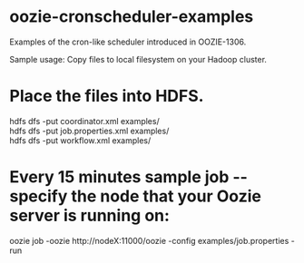 oozie-cronscheduler-examples
============================

Examples of the cron-like scheduler introduced in OOZIE-1306.

Sample usage:
Copy files to local filesystem on your Hadoop cluster.

# Place the files into HDFS.
hdfs dfs -put coordinator.xml examples/   
hdfs dfs -put job.properties.xml examples/   
hdfs dfs -put workflow.xml examples/   

# Every 15 minutes sample job -- specify the node that your Oozie server is running on:
oozie job -oozie http://nodeX:11000/oozie -config examples/job.properties -run
